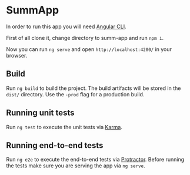 # SummApp

In order to run this app you will need [Angular CLI](https://github.com/angular/angular-cli).

First of all clone it, change directory to summ-app and run `npm i`.

Now you can run `ng serve` and open `http://localhost:4200/` in your browser.

## Build

Run `ng build` to build the project. The build artifacts will be stored in the `dist/` directory. Use the `-prod` flag for a production build.

## Running unit tests

Run `ng test` to execute the unit tests via [Karma](https://karma-runner.github.io).

## Running end-to-end tests

Run `ng e2e` to execute the end-to-end tests via [Protractor](http://www.protractortest.org/).
Before running the tests make sure you are serving the app via `ng serve`.

